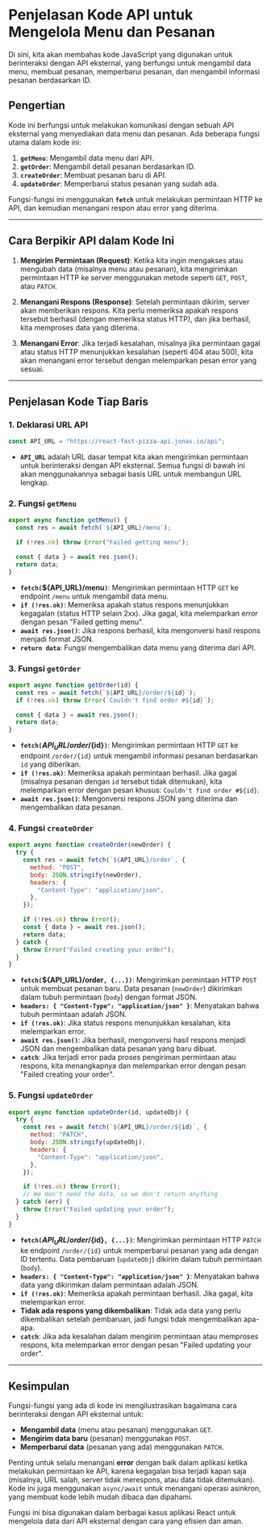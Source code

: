# Penjelasan Kode API untuk Mengelola Menu dan Pesanan

Di sini, kita akan membahas kode JavaScript yang digunakan untuk berinteraksi dengan API eksternal, yang berfungsi untuk mengambil data menu, membuat pesanan, memperbarui pesanan, dan mengambil informasi pesanan berdasarkan ID.

## Pengertian

Kode ini berfungsi untuk melakukan komunikasi dengan sebuah API eksternal yang menyediakan data menu dan pesanan. Ada beberapa fungsi utama dalam kode ini:

1. **`getMenu`**: Mengambil data menu dari API.
2. **`getOrder`**: Mengambil detail pesanan berdasarkan ID.
3. **`createOrder`**: Membuat pesanan baru di API.
4. **`updateOrder`**: Memperbarui status pesanan yang sudah ada.

Fungsi-fungsi ini menggunakan **`fetch`** untuk melakukan permintaan HTTP ke API, dan kemudian menangani respon atau error yang diterima.

---

## Cara Berpikir API dalam Kode Ini

1. **Mengirim Permintaan (Request)**: Ketika kita ingin mengakses atau mengubah data (misalnya menu atau pesanan), kita mengirimkan permintaan HTTP ke server menggunakan metode seperti `GET`, `POST`, atau `PATCH`.
2. **Menangani Respons (Response)**: Setelah permintaan dikirim, server akan memberikan respons. Kita perlu memeriksa apakah respons tersebut berhasil (dengan memeriksa status HTTP), dan jika berhasil, kita memproses data yang diterima.

3. **Menangani Error**: Jika terjadi kesalahan, misalnya jika permintaan gagal atau status HTTP menunjukkan kesalahan (seperti 404 atau 500), kita akan menangani error tersebut dengan melemparkan pesan error yang sesuai.

---

## Penjelasan Kode Tiap Baris

### 1. Deklarasi URL API

```javascript
const API_URL = "https://react-fast-pizza-api.jonas.io/api";
```

- **`API_URL`** adalah URL dasar tempat kita akan mengirimkan permintaan untuk berinteraksi dengan API eksternal. Semua fungsi di bawah ini akan menggunakannya sebagai basis URL untuk membangun URL lengkap.

### 2. Fungsi `getMenu`

```javascript
export async function getMenu() {
  const res = await fetch(`${API_URL}/menu`);

  if (!res.ok) throw Error("Failed getting menu");

  const { data } = await res.json();
  return data;
}
```

- **`fetch(`${API_URL}/menu`)`**: Mengirimkan permintaan HTTP `GET` ke endpoint `/menu` untuk mengambil data menu.
- **`if (!res.ok)`**: Memeriksa apakah status respons menunjukkan kegagalan (status HTTP selain 2xx). Jika gagal, kita melemparkan error dengan pesan "Failed getting menu".
- **`await res.json()`**: Jika respons berhasil, kita mengonversi hasil respons menjadi format JSON.
- **`return data`**: Fungsi mengembalikan data menu yang diterima dari API.

### 3. Fungsi `getOrder`

```javascript
export async function getOrder(id) {
  const res = await fetch(`${API_URL}/order/${id}`);
  if (!res.ok) throw Error(`Couldn't find order #${id}`);

  const { data } = await res.json();
  return data;
}
```

- **`fetch(`${API_URL}/order/${id}`)`**: Mengirimkan permintaan HTTP `GET` ke endpoint `/order/{id}` untuk mengambil informasi pesanan berdasarkan `id` yang diberikan.
- **`if (!res.ok)`**: Memeriksa apakah permintaan berhasil. Jika gagal (misalnya pesanan dengan `id` tersebut tidak ditemukan), kita melemparkan error dengan pesan khusus: `Couldn't find order #${id}`.
- **`await res.json()`**: Mengonversi respons JSON yang diterima dan mengembalikan data pesanan.

### 4. Fungsi `createOrder`

```javascript
export async function createOrder(newOrder) {
  try {
    const res = await fetch(`${API_URL}/order`, {
      method: "POST",
      body: JSON.stringify(newOrder),
      headers: {
        "Content-Type": "application/json",
      },
    });

    if (!res.ok) throw Error();
    const { data } = await res.json();
    return data;
  } catch {
    throw Error("Failed creating your order");
  }
}
```

- **`fetch(`${API_URL}/order`, {...})`**: Mengirimkan permintaan HTTP `POST` untuk membuat pesanan baru. Data pesanan (`newOrder`) dikirimkan dalam tubuh permintaan (`body`) dengan format JSON.
- **`headers: { "Content-Type": "application/json" }`**: Menyatakan bahwa tubuh permintaan adalah JSON.
- **`if (!res.ok)`**: Jika status respons menunjukkan kesalahan, kita melemparkan error.
- **`await res.json()`**: Jika berhasil, mengonversi hasil respons menjadi JSON dan mengembalikan data pesanan yang baru dibuat.
- **`catch`**: Jika terjadi error pada proses pengiriman permintaan atau respons, kita menangkapnya dan melemparkan error dengan pesan "Failed creating your order".

### 5. Fungsi `updateOrder`

```javascript
export async function updateOrder(id, updateObj) {
  try {
    const res = await fetch(`${API_URL}/order/${id}`, {
      method: "PATCH",
      body: JSON.stringify(updateObj),
      headers: {
        "Content-Type": "application/json",
      },
    });

    if (!res.ok) throw Error();
    // We don't need the data, so we don't return anything
  } catch (err) {
    throw Error("Failed updating your order");
  }
}
```

- **`fetch(`${API_URL}/order/${id}`, {...})`**: Mengirimkan permintaan HTTP `PATCH` ke endpoint `/order/{id}` untuk memperbarui pesanan yang ada dengan ID tertentu. Data pembaruan (`updateObj`) dikirim dalam tubuh permintaan (`body`).
- **`headers: { "Content-Type": "application/json" }`**: Menyatakan bahwa data yang dikirimkan dalam permintaan adalah JSON.
- **`if (!res.ok)`**: Memeriksa apakah permintaan berhasil. Jika gagal, kita melemparkan error.
- **Tidak ada respons yang dikembalikan**: Tidak ada data yang perlu dikembalikan setelah pembaruan, jadi fungsi tidak mengembalikan apa-apa.
- **`catch`**: Jika ada kesalahan dalam mengirim permintaan atau memproses respons, kita melemparkan error dengan pesan "Failed updating your order".

---

## Kesimpulan

Fungsi-fungsi yang ada di kode ini mengilustrasikan bagaimana cara berinteraksi dengan API eksternal untuk:

- **Mengambil data** (menu atau pesanan) menggunakan `GET`.
- **Mengirim data baru** (pesanan) menggunakan `POST`.
- **Memperbarui data** (pesanan yang ada) menggunakan `PATCH`.

Penting untuk selalu menangani **error** dengan baik dalam aplikasi ketika melakukan permintaan ke API, karena kegagalan bisa terjadi kapan saja (misalnya, URL salah, server tidak merespons, atau data tidak ditemukan). Kode ini juga menggunakan `async/await` untuk menangani operasi asinkron, yang membuat kode lebih mudah dibaca dan dipahami.

Fungsi ini bisa digunakan dalam berbagai kasus aplikasi React untuk mengelola data dari API eksternal dengan cara yang efisien dan aman.
